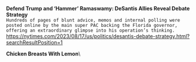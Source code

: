 **Defend Trump and ‘Hammer’ Ramaswamy: DeSantis Allies Reveal Debate Strategy**\
`Hundreds of pages of blunt advice, memos and internal polling were posted online by the main super PAC backing the Florida governor, offering an extraordinary glimpse into his operation’s thinking.`\
https://nytimes.com/2023/08/17/us/politics/desantis-debate-strategy.html?searchResultPosition=1

**Chicken Breasts With Lemon**\
